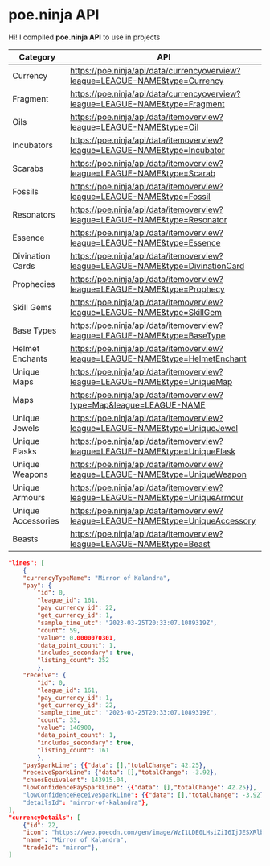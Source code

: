 # poe.ninja API

Hi! I compiled **poe.ninja API** to use in projects

| Category | API |
| --------- | ------ |
| Currency | https://poe.ninja/api/data/currencyoverview?league=LEAGUE-NAME&type=Currency |
| Fragment | https://poe.ninja/api/data/currencyoverview?league=LEAGUE-NAME&type=Fragment |
| Oils | https://poe.ninja/api/data/itemoverview?league=LEAGUE-NAME&type=Oil |
| Incubators | https://poe.ninja/api/data/itemoverview?league=LEAGUE-NAME&type=Incubator |
| Scarabs | https://poe.ninja/api/data/itemoverview?league=LEAGUE-NAME&type=Scarab |
| Fossils | https://poe.ninja/api/data/itemoverview?league=LEAGUE-NAME&type=Fossil |
| Resonators | https://poe.ninja/api/data/itemoverview?league=LEAGUE-NAME&type=Resonator |
| Essence | https://poe.ninja/api/data/itemoverview?league=LEAGUE-NAME&type=Essence |
| Divination Cards | https://poe.ninja/api/data/itemoverview?league=LEAGUE-NAME&type=DivinationCard |
| Prophecies | https://poe.ninja/api/data/itemoverview?league=LEAGUE-NAME&type=Prophecy |
| Skill Gems | https://poe.ninja/api/data/itemoverview?league=LEAGUE-NAME&type=SkillGem |
| Base Types | https://poe.ninja/api/data/itemoverview?league=LEAGUE-NAME&type=BaseType |
| Helmet Enchants | https://poe.ninja/api/data/itemoverview?league=LEAGUE-NAME&type=HelmetEnchant |
| Unique Maps | https://poe.ninja/api/data/itemoverview?league=LEAGUE-NAME&type=UniqueMap |
| Maps | https://poe.ninja/api/data/itemoverview?type=Map&league=LEAGUE-NAME |
| Unique Jewels | https://poe.ninja/api/data/itemoverview?league=LEAGUE-NAME&type=UniqueJewel |
| Unique Flasks | https://poe.ninja/api/data/itemoverview?league=LEAGUE-NAME&type=UniqueFlask |
| Unique Weapons | https://poe.ninja/api/data/itemoverview?league=LEAGUE-NAME&type=UniqueWeapon |
| Unique Armours | https://poe.ninja/api/data/itemoverview?league=LEAGUE-NAME&type=UniqueArmour |
| Unique Accessories | https://poe.ninja/api/data/itemoverview?league=LEAGUE-NAME&type=UniqueAccessory |
| Beasts | https://poe.ninja/api/data/itemoverview?league=LEAGUE-NAME&type=Beast |

```json
"lines": [
    {
    "currencyTypeName": "Mirror of Kalandra",
    "pay": {
        "id": 0,
        "league_id": 161,
        "pay_currency_id": 22,
        "get_currency_id": 1,
        "sample_time_utc": "2023-03-25T20:33:07.1089319Z",
        "count": 59,
        "value": 0.0000070301,
        "data_point_count": 1,
        "includes_secondary": true,
        "listing_count": 252
        },
    "receive": {
        "id": 0,
        "league_id": 161,
        "pay_currency_id": 1,
        "get_currency_id": 22,
        "sample_time_utc": "2023-03-25T20:33:07.1089319Z",
        "count": 33,
        "value": 146900,
        "data_point_count": 1,
        "includes_secondary": true,
        "listing_count": 161
        },
    "paySparkLine": {{"data": [],"totalChange": 42.25},
    "receiveSparkLine": {"data": [],"totalChange": -3.92},
    "chaosEquivalent": 143915.04,
    "lowConfidencePaySparkLine": {{"data": [],"totalChange": 42.25}},
    "lowConfidenceReceiveSparkLine": {{"data": [],"totalChange": -3.92},
    "detailsId": "mirror-of-kalandra"},
],
"currencyDetails": [
    {"id": 22,
    "icon": "https://web.poecdn.com/gen/image/WzI1LDE0LHsiZiI6IjJESXRlbXMvQ3VycmVuY3kvQ3VycmVuY3lEdXBsaWNhdGUiLCJ3IjoxLCJoIjoxLCJzY2FsZSI6MX1d/7111e35254/CurrencyDuplicate.png",
    "name": "Mirror of Kalandra",
    "tradeId": "mirror"},
]
```
